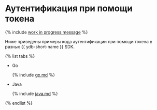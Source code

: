 # Аутентификация при помощи токена

{% include [work in progress message](../../_includes/addition.md) %}

Ниже приведены примеры кода аутентификации при помощи токена в разных {{ ydb-short-name }} SDK.

{% list tabs %}

- Go


  {% include [go.md](access_token/go.md) %}

- Java


  {% include [java.md](access_token/java.md) %}

{% endlist %}
